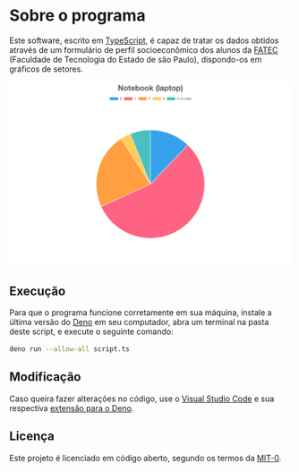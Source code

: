 # Sobre o programa

Este software, escrito em [TypeScript](https://www.typescriptlang.org), é capaz de tratar os dados obtidos através de um formulário de perfil socioeconômico dos alunos da [FATEC](http://www.fatecsp.br) (Faculdade de Tecnologia do Estado de são Paulo), dispondo-os em gráficos de setores.

<p align="center">
  <img src="demo.png">
</p>

## Execução

Para que o programa funcione corretamente em sua máquina, instale a última versão do [Deno](https://deno.com) em seu computador, abra um terminal na pasta deste script, e execute o seguinte comando:

```sh
deno run --allow-all script.ts
```

## Modificação

Caso queira fazer alterações no código, use o [Visual Studio Code](https://code.visualstudio.com) e sua respectiva [extensão para o Deno](https://marketplace.visualstudio.com/items?itemName=denoland.vscode-deno).

## Licença

Este projeto é licenciado em código aberto, segundo os termos da [MIT-0](./LICENSE.md).